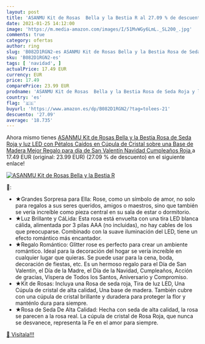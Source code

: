 ```yaml
---
layout: post
title: 'ASANMU Kit de Rosas  Bella y la Bestia R al 27.09 % de descuento'
date: 2021-01-25 14:12:00
image: 'https://m.media-amazon.com/images/I/51MvWGy6LmL._SL200_.jpg'
comments: true
category: ofertas
author: ring
slug: 'B082D1RGN2-es ASANMU Kit de Rosas Bella y la Bestia Rosa de Seda Roja y...'
sku: 'B082D1RGN2-es'
tags: [ 'navidad', ]
actualPrice: 17.49 EUR
currency: EUR
price: 17.49
comparePrice: 23.99 EUR
prodname: 'ASANMU Kit de Rosas  Bella y la Bestia Rosa de Seda Roja y luz LED con Pétalos Caídos en Cúpula de Cristal sobre una Base de Madera Mejor Regalo para día de San Valentín  Navidad  Cumpleaños  Roja '
country: 'es'
flag: '🇪🇸'
buyurl: 'https://www.amazon.es/dp/B082D1RGN2/?tag=tolees-21'
descuento: '27.09'
average: '18.735'
---
```


Ahora mismo tienes [ASANMU Kit de Rosas  Bella y la Bestia Rosa de Seda Roja y luz LED con Pétalos Caídos en Cúpula de Cristal sobre una Base de Madera Mejor Regalo para día de San Valentín  Navidad  Cumpleaños  Roja ](https://www.amazon.es/dp/B082D1RGN2/?tag=tolees-21) a 17.49 EUR (original: 23.99 EUR) (27.09 %  de descuento) en el siguiente enlace!

[![ASANMU Kit de Rosas  Bella y la Bestia R](https://m.media-amazon.com/images/I/51MvWGy6LmL._SL200_.jpg)](https://www.amazon.es/dp/B082D1RGN2/?tag=tolees-21)

🔎:

- ★Grandes Sorpresa para Ella: Rose, como un símbolo de amor, no solo para regalos a sus seres queridos, amigos o maestros, sino que también se vería increíble como pieza central en su sala de estar o dormitorio.
- ★Luz Brillante y CáLida: Esta rosa está envuelta con una tira LED blanca cálida, alimentada por 3 pilas AAA (no incluidas), no hay cables de los que preocuparse. Combinado con la suave iluminación del LED, tiene un efecto romántico más encantador.
- ★Regalo Romántico: Glitter rose es perfecto para crear un ambiente romántico. Ideal para la decoración del hogar se vería increíble en cualquier lugar que quieras. Se puede usar para la cena, boda, decoración de fiestas, etc. Es un hermoso regalo para el Día de San Valentín, el Día de la Madre, el Día de la Navidad, Cumpleaños, Acción de gracias, Víspera de Todos los Santos, Aniversario y Compromiso.
- ★Kit de Rosas: Incluya una Rosa de seda roja, Tira de luz LED, Una Cúpula de cristal de alta calidad, Una base de madera. También cubre con una cúpula de cristal brillante y duradera para proteger la flor y manténlo dura para siempre.
- ★Rosa de Seda De Alta Calidad: Hecha con seda de alta calidad, la rosa se parecen a la rosa real. La cúpula de cristal de Rosa Roja, que nunca se desvanece, representa la Fe en el amor para siempre.

[🛒 Visítala!!!](https://www.amazon.es/dp/B082D1RGN2/?tag=tolees-21)
